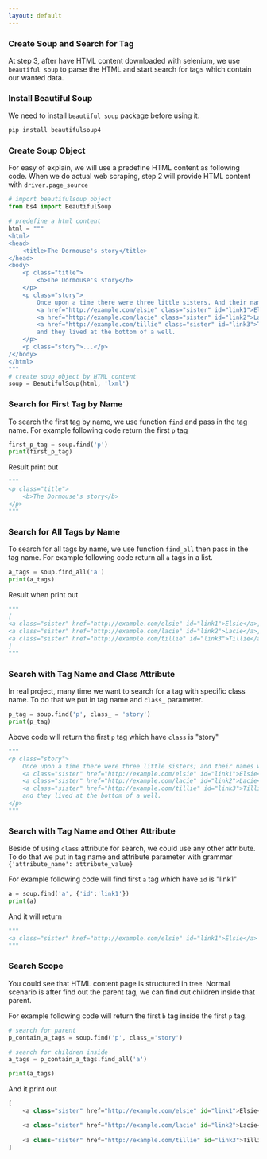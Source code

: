 ```yaml
---
layout: default
---
```


### Create Soup and Search for Tag

At step 3, after have HTML content downloaded with selenium, we use `beautiful soup` to parse the HTML and start search for tags which contain our wanted data.

### Install Beautiful Soup

We need to install `beautiful soup` package before using it.

```python
pip install beautifulsoup4
```

### Create Soup Object

For easy of explain, we will use a predefine HTML content as following code.  When we do actual web scraping, step 2 will provide HTML content with `driver.page_source`

```python
# import beautifulsoup object
from bs4 import BeautifulSoup

# predefine a html content
html = """
<html>
<head>
	<title>The Dormouse's story</title>
</head>
<body>
	<p class="title">
		<b>The Dormouse's story</b>
	</p>
	<p class="story">
		Once upon a time there were three little sisters. And their names were
		<a href="http://example.com/elsie" class="sister" id="link1">Elsie</a>,
		<a href="http://example.com/lacie" class="sister" id="link2">Lacie</a> and
		<a href="http://example.com/tillie" class="sister" id="link3">Tillie</a>;
		and they lived at the bottom of a well.
	</p>
	<p class="story">...</p>
/</body>
</html>
"""
# create soup object by HTML content
soup = BeautifulSoup(html, 'lxml')
```

### Search for First Tag by Name

To search the first tag by name, we use function `find` and pass in the tag name. For example following code return the first `p` tag

```python
first_p_tag = soup.find('p')
print(first_p_tag)
```

Result print out

```python
"""
<p class="title">
	<b>The Dormouse's story</b>
</p>
"""
```

### Search for All Tags by Name

To search for all tags by name, we use function `find_all` then pass in the tag name. For example following code return all `a` tags in a list.

```python
a_tags = soup.find_all('a')
print(a_tags)
```

Result when print out

```python
"""
[
<a class="sister" href="http://example.com/elsie" id="link1">Elsie</a>, 
<a class="sister" href="http://example.com/lacie" id="link2">Lacie</a>, 
<a class="sister" href="http://example.com/tillie" id="link3">Tillie</a>
]
"""
```

### Search with Tag Name and Class Attribute

In real project, many time we want to search for a tag with specific class name. To do that we put in tag name and `class_` parameter.

```python
p_tag = soup.find('p', class_ = 'story')
print(p_tag)
```

Above code will return the first `p` tag which have `class` is "story"

```python
"""
<p class="story">
	Once upon a time there were three little sisters; and their names were
	<a class="sister" href="http://example.com/elsie" id="link1">Elsie</a>,
	<a class="sister" href="http://example.com/lacie" id="link2">Lacie</a> and
	<a class="sister" href="http://example.com/tillie" id="link3">Tillie</a>;
	and they lived at the bottom of a well.
</p>
"""
```

### Search with Tag Name and Other Attribute

Beside of using `class` attribute for search, we could use any other attribute. To do that we put in tag name and attribute parameter with grammar `{'attribute_name': attribute_value}`

For example following code will find first `a` tag which have `id` is "link1"

```python
a = soup.find('a', {'id':'link1'})
print(a)
```

And it will return

```python
"""
<a class="sister" href="http://example.com/elsie" id="link1">Elsie</a>
"""
```

### Search Scope

You could see that HTML content page is structured in tree. Normal scenario is after find out the parent tag, we can find out children inside that parent.

For example following code will return the first `b` tag inside the first `p` tag.

```python
# search for parent
p_contain_a_tags = soup.find('p', class_='story')

# search for children inside
a_tags = p_contain_a_tags.find_all('a')

print(a_tags)
```

And it print out

```python
[
	<a class="sister" href="http://example.com/elsie" id="link1">Elsie</a>,

	<a class="sister" href="http://example.com/lacie" id="link2">Lacie</a>, 
	
	<a class="sister" href="http://example.com/tillie" id="link3">Tillie</a>
]
```